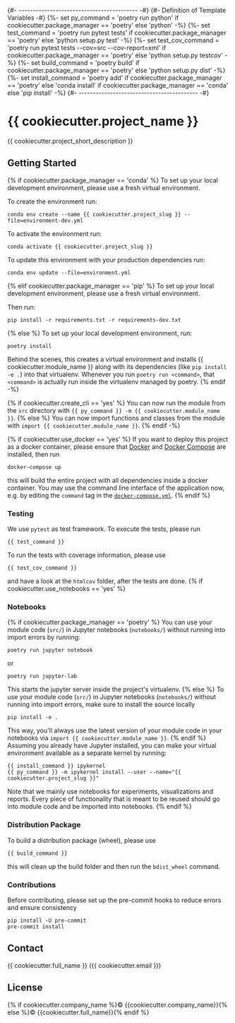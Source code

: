 {#- ------------------------------------------ -#}
{#- Definition of Template Variables -#}
{%- set py_command = 'poetry run python' if cookiecutter.package_manager == 'poetry' else 'python' -%}
{%- set test_command = 'poetry run pytest tests' if cookiecutter.package_manager == 'poetry' else 'python setup.py test' -%}
{%- set test_cov_command = 'poetry run pytest tests --cov=src --cov-report=xml' if cookiecutter.package_manager == 'poetry' else 'python setup.py testcov' -%}
{%- set build_command = 'poetry build' if cookiecutter.package_manager == 'poetry' else 'python setup.py dist' -%}
{%- set install_command = 'poetry add' if cookiecutter.package_manager == 'poetry' else 'conda install' if cookiecutter.package_manager == 'conda' else 'pip install' -%}
{#- ------------------------------------------ -#}
# {{ cookiecutter.project_name }}

{{ cookiecutter.project_short_description }}

## Getting Started
{% if cookiecutter.package_manager == 'conda' %}
To set up your local development environment, please use a fresh virtual environment.

To create the environment run:

    conda env create --name {{ cookiecutter.project_slug }} --file=environment-dev.yml

To activate the environment run:

    conda activate {{ cookiecutter.project_slug }}

To update this environment with your production dependencies run:

    conda env update --file=environment.yml
{% elif cookiecutter.package_manager == 'pip' %}
To set up your local development environment, please use a fresh virtual environment.

Then run:

    pip install -r requirements.txt -r requirements-dev.txt
{% else %}
To set up your local development environment, run:

    poetry install

Behind the scenes, this creates a virtual environment and installs {{ cookiecutter.module_name }} along with its dependencies (like `pip install -e .`) into that virtualenv. Whenever you run `poetry run <command>`, that `<command>` is actually run inside the virtualenv managed by poetry.
{% endif -%}

{% if cookiecutter.create_cli == 'yes' %}
You can now run the module from the `src` directory with `{{ py_command }} -m {{ cookiecutter.module_name }}`.
{% else %}
You can now import functions and classes from the module with `import {{ cookiecutter.module_name }}`.
{% endif -%}

{% if cookiecutter.use_docker == 'yes' %}
If you want to deploy this project as a docker container, please ensure that [Docker](https://docs.docker.com/install/) and [Docker Compose](https://docs.docker.com/compose/install/) are installed, then run

    docker-compose up

this will build the entire project with all dependencies inside a docker container. You may use the command line interface of the application now, e.g. by editing the `command` tag in the [`docker-compose.yml`](./docker-compose.yml).
{% endif %}
### Testing

We use `pytest` as test framework. To execute the tests, please run

    {{ test_command }}

To run the tests with coverage information, please use

    {{ test_cov_command }}

and have a look at the `htmlcov` folder, after the tests are done.
{% if cookiecutter.use_notebooks == 'yes' %}
### Notebooks
{% if cookiecutter.package_manager == 'poetry' %}
You can use your module code (`src/`) in Jupyter notebooks (`notebooks/`) without running into import errors by running:

    poetry run jupyter notebook

or

    poetry run jupyter-lab

This starts the jupyter server inside the project's virtualenv.
{% else %}
To use your module code (`src/`) in Jupyter notebooks (`notebooks/`) without running into import errors, make sure to install the source locally

    pip install -e .

This way, you'll always use the latest version of your module code in your notebooks via `import {{ cookiecutter.module_name }}`.
{% endif %}
Assuming you already have Jupyter installed, you can make your virtual environment available as a separate kernel by running:

    {{ install_command }} ipykernel
    {{ py_command }} -m ipykernel install --user --name="{{ cookiecutter.project_slug }}"

Note that we mainly use notebooks for experiments, visualizations and reports. Every piece of functionality that is meant to be reused should go into module code and be imported into notebooks.
{% endif %}
### Distribution Package

To build a distribution package (wheel), please use

    {{ build_command }}

this will clean up the build folder and then run the `bdist_wheel` command.

### Contributions

Before contributing, please set up the pre-commit hooks to reduce errors and ensure consistency

    pip install -U pre-commit
    pre-commit install

## Contact

{{ cookiecutter.full_name }} ({{ cookiecutter.email }})

## License

{% if cookiecutter.company_name %}© {{cookiecutter.company_name}}{% else %}© {{cookiecutter.full_name}}{% endif %}

